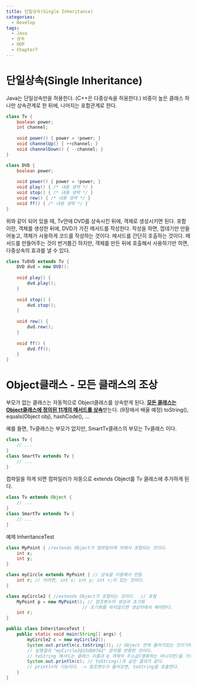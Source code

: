 ```yaml
---
title: 단일상속(Single Inheritance)
categories:
  - Develop
tags:
  - Java
  - 상속
  - OOP
  - Chapter7
---
```

# 단일상속(Single Inheritance)

Java는 단일상속만을 허용한다. (C++은 다중상속을 허용한다.)
비중이 높은 클래스 하나만 상속관계로 한 뒤에, 나머지는 포함관계로 한다.

```java
class Tv {
    boolean power;
    int channel;
    
    void power() { power = !power; }
    void channelUp() { ++channel; }
    void channelDown() { --channel; }
}
```

```java
class DVD {
    boolean power;
    
    void power() { power = !power; }
    void play() { /* 내용 생략 */ }
    void stop() { /* 내용 생략 */ }
    void rew() { /* 내용 생략 */ }
    void ff() { /* 내용 생략 */ }
}
```

위와 같이 되어 있을 때, Tv안에 DVD를 상속시킨 뒤에, 객체로 생성시키면 된다.
포함이란, 객체를 생성한 뒤에, DVD가 가진 메서드를 작성한다.
작성을 하면, 껍데기만 만들어놓고, 객체가 사용하게 코드를 작성하는 것이다.
메서드를 간단히 호출하는 것이다.
메서드를 만들어주는 것이 번거롭긴 하지만, 객체를 만든 뒤에 호출해서 사용하기만 하면, 다중상속의 효과를 낼 수 있다.

```java
class TvDVD extends Tv {
	DVD dvd = new DVD();
    
    void play() {
        dvd.play();
    }
    
    void stop() {
        dvd.stop();
    }
    
    void rew() {
        dvd.rew();
    }
    
    void ff() {
        dvd.ff();
    }
}
```

# Object클래스 - 모든 클래스의 조상

부모가 없는 클래스는 자동적으로 Object클래스를 상속받게 된다.
**<u>모든 클래스는 Object클래스에 정의된 11개의 메서드를 상속**</u>받는다. (9장에서 배울 예정)
	toString(), equals(Object obj), hashCode(), ...

예를 들면, Tv클래스는 부모가 없지만, SmartTv클래스의 부모는 Tv클래스 이다.

```java
class Tv {
	// ...
}
class SmartTv extends Tv {
    // ...
}
```

컴파일을 하게 되면 컴파일러가 자동으로 extends Object를 Tv 클래스에 추가하게 된다. 

``` java
class Tv extends Object {
	// ...
}
class SmartTv extends Tv {
    // ...
}
```

예제 InheritanceTest

```java
class MyPoint { //extends Object가 컴파일러에 의해서 포함되는 것이다.
	int x;
	int y;
}

class myCircle extends MyPoint { // 상속을 이용해서 만듬
	int r; // 이러면, int x; int y; int r;이 있는 것이다.
}

class myCircle2 { //extends Object가 포함되는 것이다.  // 포함
	MyPoint p = new MyPoint(); // 참조변수의 생성과 초기화
							 // 초기화를 하지않으면 생성자에서 해야한다.
	int r;
}

public class InheritanceTest {
	public static void main(String[] args) {
		myCircle2 c = new myCircle2();
		System.out.println(c.toString()); // Object 안에 들어가있는 것이기에 가능하다.
		// 실행결과 "myCircle2@15db9742" 문자열 반환한 것이다.
		// toString 메서드는 클래스 이름과 @ 객체의 주소값(명확히는 아니지만)을 가르쳐준다.
		System.out.println(c); // toString()과 같은 결과가 같다.
		// println의 기능이다. -> 참조변수가 들어오면, toString을 호출한다.
    }
}
```

